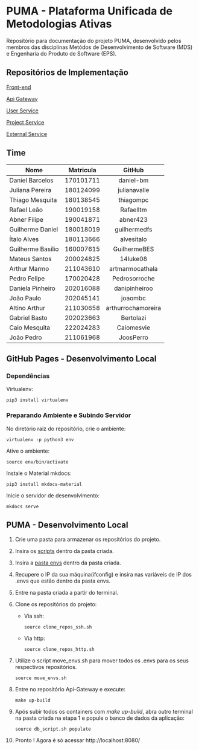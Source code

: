 # PUMA - Plataforma Unificada de Metodologias Ativas

Repositório para documentação do projeto PUMA, desenvolvido pelos membros das disciplinas Metódos de Desenvolvimento de Software (MDS) e Engenharia do Produto de Software (EPS).

## Repositórios de Implementação

[Front-end](https://github.com/fga-eps-mds/2023-1-PUMA-Frontend)

[Api Gateway](https://github.com/fga-eps-mds/2023-1-PUMA-ApiGateway)

[User Service](https://github.com/fga-eps-mds/2023-1-PUMA-UserService)

[Project Service](https://github.com/fga-eps-mds/2023-1-PUMA-ProjectService)

[External Service](https://github.com/fga-eps-mds/2023-1-PUMA-ExternalService)

## Time

**Nome**          | **Matricula** | **GitHub**
------------------|:-------------:|:----------:
Daniel Barcelos   |   170101711   | daniel-bm
Juliana Pereira   |   180124099   | julianavalle
Thiago Mesquita   |   180138545   | thiagompc
Rafael Leão       |   190019158   | Rafaelltm
Abner Filipe      |   190041871   | abner423
Guilherme Daniel  |   180018019   | guilhermedfs
Ítalo Alves       |   180113666   | alvesitalo
Guilherme Basílio |   160007615   | GuilhermeBES
Mateus Santos     |   200024825   | 14luke08
Arthur Marmo      |   211043610   | artmarmocathala
Pedro Felipe      |   170020428   | Pedrosorroche
Daniela Pinheiro  |   202016088   | danipinheiroo
João Paulo        |   202045141   | joaombc
Altino Arthur     |   211030658   | arthurrochamoreira
Gabriel Basto     |   202023663   | Bertolazi
Caio Mesquita     |   222024283   | Caiomesvie
João Pedro        |   211061968   | JoosPerro


## GitHub Pages - Desenvolvimento Local

### Dependências

Virtualenv:
```console
pip3 install virtualenv
```

### Preparando Ambiente e Subindo Servidor

No diretório raiz do repositório, crie o ambiente:
```console
virtualenv -p python3 env
```

Ative o ambiente:

```console
source env/bin/activate
```

Instale o Material mkdocs:
```console
pip3 install mkdocs-material
```

Inicie o servidor de desenvolvimento:
```console
mkdocs serve
```

## PUMA - Desenvolvimento Local

1. Crie uma pasta para armazenar os repositórios do projeto.

2. Insira os [scripts](https://unbbr-my.sharepoint.com/:f:/g/personal/180018019_aluno_unb_br1/EgJwlF-xRCVAsxEFkoEXihIBMdnZGwdWJrkL_6GKAy81wg?e=SRcSyw) dentro da pasta criada.

3. Insira a [pasta envs](https://unbbr-my.sharepoint.com/:f:/g/personal/180018019_aluno_unb_br1/EqlwIZQENe9OsQJqmCI0gnMBflLads2MaoXcvC9UCqO8Ow?e=CKCvmX) dentro da pasta criada.

4. Recupere o IP da sua máquina(ifconfig) e insira nas variáveis de IP dos .envs que estão dentro da pasta envs.

5. Entre na pasta criada a partir do terminal.

6. Clone os repositórios do projeto:
   - Via ssh:
        ```console
        source clone_repos_ssh.sh
        ```

   - Via http:
        ```console
        source clone_repos_http.sh
        ```
        
7. Utilize o script move_envs.sh para mover todos os .envs para os seus respectivos repositórios.
    ```console
    source move_envs.sh
    ```
    
10. Entre no repositório Api-Gateway e execute:
    ```console
    make up-build
    ```

11. Após subir todos os containers com _make up-build_, abra outro terminal na pasta criada na etapa 1 e popule o banco de dados da aplicação:
    ```console
    source db_script.sh populate
    ```

12.   Pronto ! Agora é só acessar http://localhost:8080/
